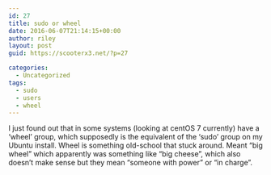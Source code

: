 ```yaml
---
id: 27
title: sudo or wheel
date: 2016-06-07T21:14:15+00:00
author: riley
layout: post
guid: https://scooterx3.net/?p=27

categories:
  - Uncategorized
tags:
  - sudo
  - users
  - wheel
---
```

I just found out that in some systems (looking at centOS 7 currently) have a &#8216;wheel&#8217; group, which supposedly is the equivalent of the &#8216;sudo&#8217; group on my Ubuntu install. Wheel is something old-school that stuck around. Meant &#8220;big wheel&#8221; which apparently was something like &#8220;big cheese&#8221;, which also doesn&#8217;t make sense but they mean &#8220;someone with power&#8221; or &#8220;in charge&#8221;.